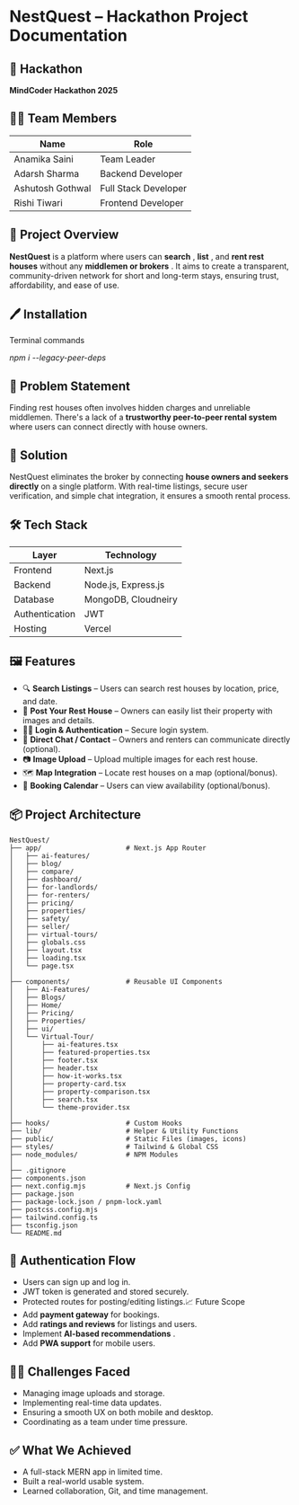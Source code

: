 # NestQuest – Hackathon Project Documentation

## 🧠 Hackathon

**MindCoder Hackathon 2025**

## 🧑‍💻 Team Members

| Name             | Role               |
| ---------------- | ------------------ |
| Anamika Saini    | Team Leader        |
| Adarsh Sharma    | Backend Developer |
| Ashutosh Gothwal | Full Stack Developer      |
| Rishi Tiwari     | Frontend Developer |

## 🚀 Project Overview

**NestQuest** is a platform where users can  **search** ,  **list** , and **rent rest houses** without any  **middlemen or brokers** . It aims to create a transparent, community-driven network for short and long-term stays, ensuring trust, affordability, and ease of use.

## **🖊️  Installation**

Terminal commands

*npm i --legacy-peer-deps*

## 🎯 Problem Statement

Finding rest houses often involves hidden charges and unreliable middlemen. There's a lack of a **trustworthy peer-to-peer rental system** where users can connect directly with house owners.

## 🌟 Solution

NestQuest eliminates the broker by connecting **house owners and seekers directly** on a single platform. With real-time listings, secure user verification, and simple chat integration, it ensures a smooth rental process.

## 🛠️ Tech Stack

| Layer          | Technology          |
| -------------- | ------------------- |
| Frontend       | Next.js             |
| Backend        | Node.js, Express.js |
| Database       | MongoDB, Cloudneiry |
| Authentication | JWT                 |
| Hosting        | Vercel              |

## 🖼️ Features

* 🔍 **Search Listings** – Users can search rest houses by location, price, and date.
* 🏡 **Post Your Rest House** – Owners can easily list their property with images and details.
* 🧑‍💻 **Login & Authentication** – Secure login system.
* 💬 **Direct Chat / Contact** – Owners and renters can communicate directly (optional).
* 📷 **Image Upload** – Upload multiple images for each rest house.
* 🗺️ **Map Integration** – Locate rest houses on a map (optional/bonus).
* 📅 **Booking Calendar** – Users can view availability (optional/bonus).

## 📦 Project Architecture

```
NestQuest/
├── app/                     # Next.js App Router
│   ├── ai-features/
│   ├── blog/
│   ├── compare/
│   ├── dashboard/
│   ├── for-landlords/
│   ├── for-renters/
│   ├── pricing/
│   ├── properties/
│   ├── safety/
│   ├── seller/
│   ├── virtual-tours/
│   ├── globals.css
│   ├── layout.tsx
│   ├── loading.tsx
│   └── page.tsx
│
├── components/              # Reusable UI Components
│   ├── Ai-Features/
│   ├── Blogs/
│   ├── Home/
│   ├── Pricing/
│   ├── Properties/
│   ├── ui/
│   └── Virtual-Tour/
│       ├── ai-features.tsx
│       ├── featured-properties.tsx
│       ├── footer.tsx
│       ├── header.tsx
│       ├── how-it-works.tsx
│       ├── property-card.tsx
│       ├── property-comparison.tsx
│       ├── search.tsx
│       └── theme-provider.tsx
│
├── hooks/                   # Custom Hooks
├── lib/                     # Helper & Utility Functions
├── public/                  # Static Files (images, icons)
├── styles/                  # Tailwind & Global CSS
├── node_modules/            # NPM Modules
│
├── .gitignore
├── components.json
├── next.config.mjs          # Next.js Config
├── package.json
├── package-lock.json / pnpm-lock.yaml
├── postcss.config.mjs
├── tailwind.config.ts
├── tsconfig.json
└── README.md
```

## 🔐 Authentication Flow

* Users can sign up and log in.
* JWT token is generated and stored securely.
* Protected routes for posting/editing listings.📈 Future Scope
* Add **payment gateway** for bookings.
* Add **ratings and reviews** for listings and users.
* Implement  **AI-based recommendations** .
* Add **PWA support** for mobile users.

## 👨‍🔧 Challenges Faced

* Managing image uploads and storage.
* Implementing real-time data updates.
* Ensuring a smooth UX on both mobile and desktop.
* Coordinating as a team under time pressure.

## ✅ What We Achieved

* A full-stack MERN app in limited time.
* Built a real-world usable system.
* Learned collaboration, Git, and time management.
